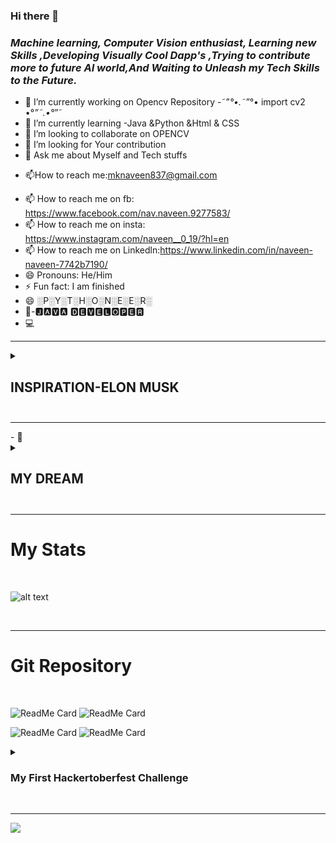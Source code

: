 ### Hi there 👋
<h3><i>Machine learning, Computer Vision enthusiast, Learning new  Skills ,Developing Visually Cool Dapp's ,Trying to contribute more to future AI world,And Waiting to Unleash my Tech Skills to the Future.</i></h3>

- 🔭 I’m currently working on Opencv Repository -˜”*°•.˜”*°• import cv2 •°*”˜.•°*”˜
- 🌱 I’m currently learning -Java &Python &Html & CSS
- 👯 I’m looking to collaborate on OPENCV
- 🤔 I’m looking for Your contribution
- 💬 Ask me about Myself and Tech stuffs
<ul><li><p>📫How to reach me:<a href="mailto:mknaveen837@gmail.com">mknaveen837@gmail.com</a></p></li></ul>

- 📫 How to reach me on fb:      https://www.facebook.com/nav.naveen.9277583/
- 📫 How to reach me on insta:   https://www.instagram.com/naveen__0_19/?hl=en
- 📫 How to reach me on Linkedln:https://www.linkedin.com/in/naveen-naveen-7742b7190/
- 😄 Pronouns: He/Him
- ⚡ Fun fact: I am finished
- 😄 ░P░Y░T░H░O░N░E░E░R░
- 👀-🅹🅰🆅🅰 🅳🅴🆅🅴🅻🅾🅿🅴🆁
- 💻
<hr>
<details><summary><h2>INSPIRATION-ELON MUSK<h2></summary>
<img src="https://github.com/engineerscodes/Opencv-4/blob/master/venv/image/git.jpeg" width="500">
</details>                                                                                              
<!--<h2>
 INSPIRATION-ELON MUSK <h2>
![alt text](https://github.com/engineerscodes/Opencv-4/blob/master/venv/image/git.jpeg)
--->
<hr>
- 👀
<details><summary><h2>MY DREAM<h2></summary>
 </br> 

 [![Watch the video](https://img.youtube.com/vi/r2vVsF4LS_I/hqdefault.jpg)](https://youtu.be/r2vVsF4LS_I)
</details>
 <!--<h2>
 MY DREAM <h2>
 [![Watch the video](https://img.youtube.com/vi/r2vVsF4LS_I/hqdefault.jpg)](https://youtu.be/r2vVsF4LS_I) --->
<hr>

<h1> My Stats</h1>
</br>

![alt text](https://github-readme-stats-naveen.vercel.app/api?username=engineerscodes&&show_icons=true&title_color=ffffff&icon_color=ffffff&text_color=ffffff&bg_color=45,ff0066,1b1f23) 

<!--[![Top Langs](https://github-readme-stats.vercel.app/api/top-langs/?username=engineerscodes&layout=compact)](https://github.com/anuraghazra/github-readme-stats)-->


</br>

<hr>
<h1>Git Repository</h1>
<br> 

![ReadMe Card](https://github-readme-stats-naveen.vercel.app/api/pin/?username=engineerscodes&repo=Firstyear-practice-programs&&show_icons=true&title_color=fafbfc&icon_color=28a745&text_color=fafbfc&bg_color=45,0366d6,c5f015)
![ReadMe Card](https://github-readme-stats-naveen.vercel.app/api/pin/?username=engineerscodes&repo=HEROKU_APP&&show_icons=true&title_color=fafbfc&icon_color=28a745&text_color=fafbfc&bg_color=45,0366d6,c5f015)

![ReadMe Card](https://github-readme-stats-naveen.vercel.app/api/pin/?username=engineerscodes&repo=YOLOV3-COMPUTER-VISION-&&show_icons=true&title_color=fafbfc&icon_color=28a745&text_color=fafbfc&bg_color=45,0366d6,c5f015)
![ReadMe Card](https://github-readme-stats-naveen.vercel.app/api/pin/?username=engineerscodes&repo=JAVA_GUI&&show_icons=true&title_color=fafbfc&icon_color=28a745&text_color=fafbfc&bg_color=45,0366d6,c5f015)

<details><summary><h3> My First Hackertoberfest Challenge</summary></h3>
 post -https://www.linkedin.com/feed/update/urn:li:activity:6723119278159220736/
</details>
</br>
<hr>

![](https://komarev.com/ghpvc/?username=engineerscodes&style=flat-square)
